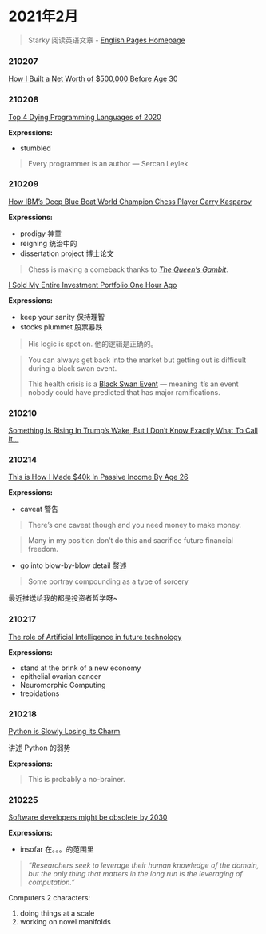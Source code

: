 # 2021年2月

> Starky 阅读英语文章  - [English Pages Homepage](https://growth.starky99.com/#/EnglishPages/Homepage)

### 210207

[How I Built a Net Worth of $500,000 Before Age 30](https://medium.com/makingofamillionaire/how-i-built-a-net-worth-of-500-000-before-age-30-502200443171)

### 210208

[Top 4 Dying Programming Languages of 2020](https://levelup.gitconnected.com/top-4-dying-programming-languages-of-2020-1a4149753e92)

**Expressions:** 

- stumbled

> Every programmer is an author — Sercan Leylek

### 210209

[How IBM’s Deep Blue Beat World Champion Chess Player Garry Kasparov](https://spectrum.ieee.org/the-institute/ieee-history/how-ibms-deep-blue-beat-world-champion-chess-player-garry-kasparov?utmsource=theinstitutealert&utm_medium=email&utm_campaign=theinstitutealert-02-09-21&mkt_tok=eyJpIjoiTkRKbFpqWTFORGsxTW1abSIsInQiOiJYRXZuS1wvdWc0RU54UUVxR0VQVG9MbERmMERpXC9yRXdtZVlSKzZaSk9ZWnRab2FacDhXbUJzZTRqa2xNcTZwY2txNXppTlhWOXVTaEFUQk1SUUhUTFR4MlBmRG84WGpmQkpxeEJOTWh1clAycWZkcjJuOGxqak9OK1M0WU11SHJMIn0%3D)

**Expressions:** 

- prodigy 神童
- reigning 统治中的
- dissertation project 博士论文

> Chess is making a comeback thanks to [*The Queen’s Gambit*](https://www.netflix.com/title/80234304).

[I Sold My Entire Investment Portfolio One Hour Ago](https://entrepreneurshandbook.co/i-sold-my-entire-investment-portfolio-one-hour-ago-f71a6ed534c7)

**Expressions:** 

- keep your sanity 保持理智
- stocks plummet 股票暴跌

> His logic is spot on. 他的逻辑是正确的。

> You can always get back into the market but getting out is difficult during a black swan event.
>
> This health crisis is a [Black Swan Event](https://en.wikipedia.org/wiki/Black_swan_theory) — meaning it’s an event nobody could have predicted that has major ramifications.

### 210210

[Something Is Rising In Trump’s Wake, But I Don’t Know Exactly What To Call It…](https://ericjscholl.medium.com/something-is-rising-in-trumps-wake-but-i-don-t-know-exactly-what-to-call-it-fde0a2e77f2f)

### 210214

[This is How I Made $40k In Passive Income By Age 26](https://entrepreneurshandbook.co/this-is-how-i-made-40k-in-passive-income-by-age-26-e57b651bc483)

**Expressions:** 

- caveat 警告

> There’s one caveat though and you need money to make money.

> Many in my position don’t do this and sacrifice future financial freedom.

- go into blow-by-blow detail 赘述

> Some portray compounding as a type of sorcery

最近推送给我的都是投资者哲学呀~

### 210217

[The role of Artificial Intelligence in future technology](https://medium.com/@anshu.singh173/the-role-of-artificial-intelligence-in-future-technology-4f0b02e22192)

**Expressions:** 

- stand at the brink of a new economy
- epithelial ovarian cancer
- Neuromorphic Computing
- trepidations

### 210218

[Python is Slowly Losing its Charm](https://towardsdatascience.com/python-is-slowly-losing-its-charm-9ca652726492)

讲述 Python 的弱势

**Expressions:** 

> This is probably a no-brainer. 

### 210225

[Software developers might be obsolete by 2030]()

**Expressions:** 

- insofar 在。。。的范围里

> *“*Researchers seek to leverage their human knowledge of the domain, but the only thing that matters in the long run is the leveraging of computation.*”*

Computers 2 characters: 

1. doing things at a scale
2. working on novel manifolds 





 